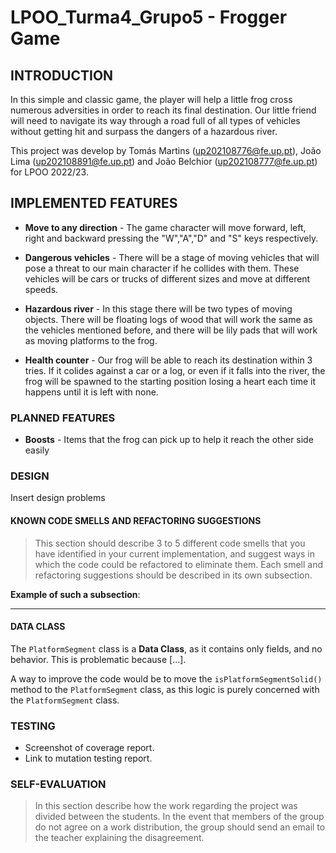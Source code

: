 # LPOO_Turma4_Grupo5 - Frogger Game 

## INTRODUCTION

In this simple and classic game, the player will help a little frog cross numerous adversities in order to reach its final destination. Our little friend will need to navigate its way through a road full of all types of vehicles without getting hit and surpass the dangers of a hazardous river.

This project was develop by Tomás Martins (up202108776@fe.up.pt), João Lima (up202108891@fe.up.pt) and João Belchior (up202108777@fe.up.pt) for LPOO 2022/23.

## IMPLEMENTED FEATURES

- **Move to any direction** - The game character will move forward, left, right and backward pressing the "W","A","D" and "S" keys respectively.

- **Dangerous vehicles** - There will be a stage of moving vehicles that will pose a threat to our main character if he collides with them. These vehicles will be cars or trucks of different sizes and move at different speeds.

- **Hazardous river** - In this stage there will be two types of moving objects. There will be floating logs of wood that will work the same as the vehicles mentioned before, and there will be lily pads that will work as moving platforms to the frog.

- **Health counter** - Our frog will be able to reach its destination within 3 tries. If it colides against a car or a log, or even if it falls into the river, the frog will be spawned to the starting position losing a heart each time it happens until it is left with none.

### PLANNED FEATURES

- **Boosts** - Items that the frog can pick up to help it reach the other side easily

### DESIGN
Insert design problems

#### KNOWN CODE SMELLS AND REFACTORING SUGGESTIONS

> This section should describe 3 to 5 different code smells that you have identified in your current implementation, and suggest ways in which the code could be refactored to eliminate them. Each smell and refactoring suggestions should be described in its own subsection.

**Example of such a subsection**:

------

#### DATA CLASS

The `PlatformSegment` class is a **Data Class**, as it contains only fields, and no behavior. This is problematic because […].

A way to improve the code would be to move the `isPlatformSegmentSolid()` method to the `PlatformSegment` class, as this logic is purely concerned with the `PlatformSegment` class.

### TESTING

- Screenshot of coverage report.
- Link to mutation testing report.

### SELF-EVALUATION

> In this section describe how the work regarding the project was divided between the students. In the event that members of the group do not agree on a work distribution, the group should send an email to the teacher explaining the disagreement.


